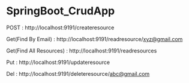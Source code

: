 # SpringBoot_CrudApp

POST : http://localhost:9191/createresource

Get(Find By Email) : http://localhost:9191/readresource/xyz@gmail.com

Get(Find All Resources) : http://localhost:9191/readresources

Put : http://localhost:9191/updateresource

Del : http://localhost:9191/deleteresource/abc@gmail.com
